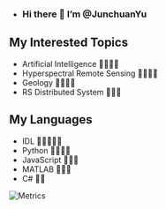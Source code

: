 - ### Hi there 👋 I’m @JunchuanYu

## My Interested Topics

- Artificial Intelligence 🎉🎉🎉🎉
- Hyperspectral Remote Sensing 🎉🎉🎉🎉
- Geology 🎉🎉🎉🎉
- RS Distributed System  🎉🎉🎉

## My Languages
- IDL 🌟🌟🌟🌟🌟
- Python 🌟🌟🌟🌟
- JavaScript 🌟🌟🌟
- MATLAB 🌟🌟🌟
- C# 🌟🌟

![Metrics](https://metrics.lecoq.io/JunchuanYu?template=classic&base.activity=0&base.community=0&base.metadata=0&pagespeed=1&pagespeed.url=.user.website&pagespeed.detailed=false&pagespeed.screenshot=false&config.timezone=Asia%2FShanghai)
